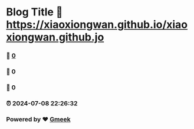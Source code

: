 # Blog Title :link: https://xiaoxiongwan.github.io/xiaoxiongwan.github.jo 
### :page_facing_up: [0](https://xiaoxiongwan.github.io/xiaoxiongwan.github.jo/tag.html) 
### :speech_balloon: 0 
### :hibiscus: 0 
### :alarm_clock: 2024-07-08 22:26:32 
### Powered by :heart: [Gmeek](https://github.com/Meekdai/Gmeek)
